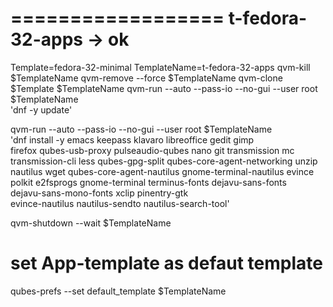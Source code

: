 ==================
 t-fedora-32-apps -> ok
==================

Template=fedora-32-minimal
TemplateName=t-fedora-32-apps
qvm-kill $TemplateName
qvm-remove --force $TemplateName
qvm-clone $Template $TemplateName
qvm-run --auto --pass-io --no-gui --user root $TemplateName \
  'dnf -y update'

qvm-run --auto --pass-io --no-gui --user root $TemplateName \
  'dnf install -y emacs keepass klavaro libreoffice gedit gimp \
  firefox qubes-usb-proxy pulseaudio-qubes nano git transmission mc \
  transmission-cli less qubes-gpg-split qubes-core-agent-networking unzip \
  nautilus wget qubes-core-agent-nautilus gnome-terminal-nautilus evince \
  polkit e2fsprogs gnome-terminal terminus-fonts dejavu-sans-fonts \
  dejavu-sans-mono-fonts xclip pinentry-gtk \
  evince-nautilus nautilus-sendto nautilus-search-tool'

qvm-shutdown --wait $TemplateName

# set App-template as defaut template
qubes-prefs --set default_template $TemplateName

